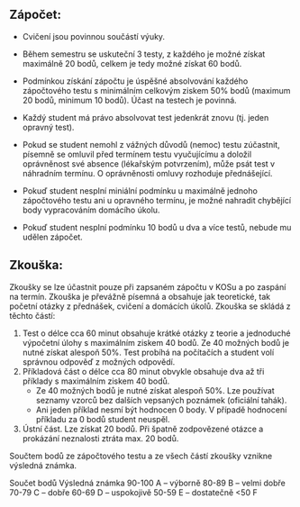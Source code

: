 ## Zápočet:

* Cvičení jsou povinnou součástí výuky.

* Během semestru se uskuteční 3 testy, z každého je možné získat maximálně 20 bodů, celkem je tedy možné získat 60 bodů.

* Podmínkou získání zápočtu je úspěšné absolvování každého zápočtového testu s minimálním celkovým ziskem 50% bodů (maximum 20
bodů, minimum 10 bodů). Účast na testech je povinná.

* Každý student má právo absolvovat test jedenkrát znovu (tj. jeden opravný test).

* Pokud se student nemohl z vážných důvodů (nemoc) testu zúčastnit, písemně se omluvil před termínem testu vyučujícímu a doložil oprávněnost své absence (lékařským potvrzením), může psát test v náhradním termínu. O oprávněnosti omluvy rozhoduje přednášející.

* Pokuď student nesplní miniální podmínku u maximálně jednoho zápočtového testu ani u opravného termínu, je možné nahradit chybějící body vypracováním domácího úkolu.

* Pokuď student nesplní podmínku 10 bodů u dva a více testů, nebude mu udělen zápočet. 

## Zkouška:

Zkoušky se lze účastnit pouze při zapsaném zápočtu v KOSu a po zaspání na termín. Zkouška je převážně písemná a obsahuje
jak teoretické, tak početní otázky z přednášek, cvičení a domácích úkolů. Zkouška se skládá z těchto
částí:
1. Test o délce cca 60 minut obsahuje krátké otázky z teorie a jednoduché výpočetní úlohy
s maximálním ziskem 40 bodů. Ze 40 možných bodů je nutné získat alespoň 50%. Test probíhá na počítačích a student volí správnou odpověď z možných odpovědí.
2. Příkladová část o délce cca 80 minut obvykle obsahuje dva až tři příklady s maximálním ziskem 40 bodů.
    * Ze 40 možných bodů je nutné získat alespoň 50%. Lze používat seznamy vzorců bez dalších vepsaných poznámek (oficiální tahák).
    * Ani jeden příklad nesmí být hodnocen 0 body. V případě hodnocení příkladu za 0 bodů student neuspěl. 
3. Ústní část. Lze získat 20 bodů. Při špatně zodpovězené otázce a prokázání neznalosti ztráta max. 20 bodů.

Součtem bodů ze zápočtového testu a ze všech částí zkoušky vznikne výsledná známka. 

Součet bodů Výsledná známka
90-100 A – výborně
80-89 B – velmi dobře
70-79 C – dobře
60-69 D – uspokojivě
50-59 E – dostatečně
<50 F